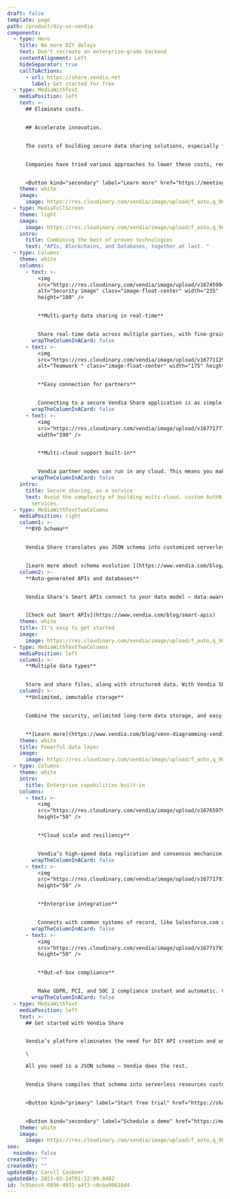 ```yaml
---
draft: false
template: page
path: /product/diy-vs-vendia
components:
  - type: Hero
    title: No more DIY delays
    text: Don't recreate an enterprise-grade backend
    contentAlignment: Left
    hideSeparator: true
    callToActions:
      - url: https://share.vendia.net
        label: Get started for free
  - type: MediaWithText
    mediaPosition: left
    text: >-
      ## Eliminate costs.


      ## Accelerate innovation.


      The costs of building secure data sharing solutions, especially for point-to-point APIs between partners, are staggering.


      Companies have tried various approaches to lower these costs, reduce risks, and improve time to market for IT projects. Creating solutions that can share real-time data across applications, companies, clouds, geographies, and IT stacks is both difficult and costly and, at the same time, incredibly repetitive.


      <Button kind="secondary" label="Learn more" href="https://meetings.hubspot.com/tim-zonca/contact-an-expert" />
    theme: white
    image:
      image: https://res.cloudinary.com/vendia/image/upload/f_auto,q_90/v1671581338/Website/Iso/Launch-4_viwhxa.png
  - type: MediaFullScreen
    theme: light
    image:
      image: https://res.cloudinary.com/vendia/image/upload/f_auto,q_90/v1677201427/Ven_Diagram_Vendia_xye9v4.png
    intro:
      title: Combining the best of proven technologies
      text: "APIs, Blockchains, and Databases, together at last. "
  - type: Columns
    theme: white
    columns:
      - text: >-
          <img
          src="https://res.cloudinary.com/vendia/image/upload/v1674599451/Website/Iso/Security_hviynh.png"
          alt="Security image" class="image-float-center" width="235"
          height="180" />


          **Multi-party data sharing in real-time**


          Share real-time data across multiple parties, with fine-grained access control that ensures the right partners see the right data at the right time.
        wrapTheColumnInACard: false
      - text: >-
          <img
          src="https://res.cloudinary.com/vendia/image/upload/v1677112998/Website/Iso/Teamwork_puzzle_n1bupv.png"
          alt="Teamwork " class="image-float-center" width="175" height="180" />


          **Easy connection for partners**


          Connecting to a secure Vendia Share application is as simple as scanning a QR code. Invite partners to a Vendia partner network with a click from an email, or a scan from a phone.
        wrapTheColumnInACard: false
      - text: >-
          <img
          src="https://res.cloudinary.com/vendia/image/upload/v1677177723/Website/Icons/Cloud_and_servers_ojq3bb.png"  class="image-float-center"
          width="190" />


          **Multi-cloud support built-in**


          Vendia partner nodes can run in any cloud. This means you make it easy to include any partner in any region or cloud without having to build and run multi-cloud infrastructure.
        wrapTheColumnInACard: false
    intro:
      title: Secure sharing, as a service
      text: Avoid the complexity of building multi-cloud, custom AuthN and AuthZ
        services.
  - type: MediaWithTextTwoColumns
    mediaPosition: right
    column1: >-
      **BYO Schema**


      Vendia Share translates you JSON schema into customized serverless resources. Plus, with schema evolution support, it’s easy to evolve the data model as the business changes.


      [Learn more about schema evolution ](https://www.vendia.com/blog/schema-evolution)
    column2: >-
      **Auto-generated APIs and databases**


      Vendia Share's Smart APIs connect to your data model – data-aware APIs that run on the fully-managed https-based GraphQL engine for reading and writing your data, with full type checkin.


      [Check out Smart APIs](https://www.vendia.com/blog/smart-apis)
    theme: white
    title: It's easy to get started
    image:
      image: https://res.cloudinary.com/vendia/image/upload/f_auto,q_90/v1677112998/Website/Iso/Teamwork_puzzle_n1bupv.png
  - type: MediaWithTextTwoColumns
    mediaPosition: left
    column1: >-
      **Multiple data types**


      Store and share files, along with structured data. With Vendia Share, files are handled as a built-in feature with full ACID support, just like other data types.
    column2: >-
      **Unlimited, immutable storage**


      Combine the security, unlimited long-term data storage, and easy queryability of conventional databases, with the tamper-proof immutability of a distributed ledger.


      **[Learn more](https://www.vendia.com/blog/venn-diagramming-vendia-share)**
    theme: white
    title: Powerful data layer
    image:
      image: https://res.cloudinary.com/vendia/image/upload/f_auto,q_90/v1677178439/Website/Iso/Layers_yxwmw1.png
  - type: Columns
    theme: white
    intro:
      title: Enterprise capabilities built-in
    columns:
      - text: >-
          <img
          src="https://res.cloudinary.com/vendia/image/upload/v1676597948/Website/Icons/Cloud_28_yacnll.png"  class="image-float-left"
          height="50" />


          **Cloud scale and resiliency**


          Vendia’s high-speed data replication and consensus mechanism emulates a blockchain’s ability to create consistent replicas, but with massive parallelization and cloud-enabled scale and throughput.
        wrapTheColumnInACard: false
      - text: >-
          <img
          src="https://res.cloudinary.com/vendia/image/upload/v1677179185/Website/Icons/Files_and_heirarchy_uhcnzb.png"  class="image-float-left"
          height="50" />


          **Enterprise integration**


          Connects with common systems of record, like Salesforce.com and SAP, and egress to analytics solutions like Snowflake and Databricks.
        wrapTheColumnInACard: false
      - text: >-
          <img
          src="https://res.cloudinary.com/vendia/image/upload/v1677179322/Website/Icons/GDPR_04_rulzsr.png"  class="image-float-left"
          height="50" />


          **Out-of-box compliance**


          Make GDPR, PCI, and SOC 2 compliance instant and automatic. Vendia Share helps ensure data is compliant, complete, and tamperproof.
        wrapTheColumnInACard: false
  - type: MediaWithText
    mediaPosition: left
    text: >-
      ## Get started with Vendia Share


      Vendia’s platform eliminates the need for DIY API creation and underlying infrastructure design, provisioning, and management.\

      \

      All you need is a JSON schema – Vendia does the rest.   


      Vendia Share compiles that schema into serverless resources customized to your model and then deploys a powerful, fully-managed https-based GraphQL engine for reading and writing your data, with full type checking.


      <Button kind="primary" label="Start free trial" href="https://share.vendia.net/" />


      <Button kind="secondary" label="Schedule a demo" href="https://meetings.hubspot.com/aashish3/15-minute-demo-of-vendia-share" />
    theme: white
    image:
      image: https://res.cloudinary.com/vendia/image/upload/f_auto,q_90/v1677022472/Website/Product%20thumbnails/Thumnails_for_Vendia_Share_dcyovl.png
seo:
  noindex: false
createdBy: ""
createdAt: ""
updatedBy: Caroll Casbeer
updatedAt: 2023-02-24T01:22:09.840Z
id: 7c95ecc6-0896-4931-a4f3-c0cba90618d4
---
```

